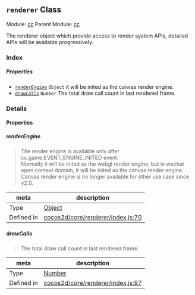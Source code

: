 ## `renderer` Class



Module: [cc](../modules/cc.md)
Parent Module: [cc](../modules/cc.md)


The renderer object which provide access to render system APIs,
detailed APIs will be available progressively.



### Index

##### Properties

  - [`renderEngine`](#renderengine) `Object` it will be inited as the canvas render engine.
  - [`drawCalls`](#drawcalls) `Number` The total draw call count in last rendered frame.





### Details


#### Properties


##### renderEngine

> The render engine is available only after cc.game.EVENT_ENGINE_INITED event.<br/>
Normally it will be inited as the webgl render engine, but in wechat open context domain,
it will be inited as the canvas render engine. Canvas render engine is no longer available for other use case since v2.0.

| meta | description |
|------|-------------|
| Type | <a href="https://developer.mozilla.org/en/JavaScript/Reference/Global_Objects/Object" class="crosslink external" target="_blank">Object</a> |
| Defined in | [cocos2d/core/renderer/index.js:70](https://github.com/cocos-creator/engine/blob/ed2b039b9aa8396d7da1c8c1149f41269733e8fd/cocos2d/core/renderer/index.js#L70) |



##### drawCalls

> The total draw call count in last rendered frame.

| meta | description |
|------|-------------|
| Type | <a href="https://developer.mozilla.org/en/JavaScript/Reference/Global_Objects/Number" class="crosslink external" target="_blank">Number</a> |
| Defined in | [cocos2d/core/renderer/index.js:97](https://github.com/cocos-creator/engine/blob/ed2b039b9aa8396d7da1c8c1149f41269733e8fd/cocos2d/core/renderer/index.js#L97) |






